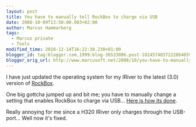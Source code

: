 ```yaml
---
layout: post
title: You have to manually tell RockBox to charge via USB
date: 2008-10-09T13:50:00.003+02:00
author: Marcus Hammarberg
tags:
  - Marcus private
  - Tools
modified_time: 2010-12-14T16:22:38.230+01:00
blogger_id: tag:blogger.com,1999:blog-36533086.post-1024574037222864059
blogger_orig_url: http://www.marcusoft.net/2008/10/you-have-to-manually-tell-rockbox-to.html
---
```



I have just updated the operating system for my IRiver to the latest
(3.0) version of
<a href="http://www.rockbox.org/" target="_blank">RockBox</a>.

One big gottcha jumped up and bit me; you have to manually change a
setting that enables RockBox to charge via USB... <a
href="http://download.rockbox.org/manual/rockbox-h300/rockbox-buildch7.html#x10-1180007.6.2"
target="_blank">Here is how its done</a>.

Really annoying for me since a H320 IRiver only charges through the
USB-port... Well now it's fixed.
